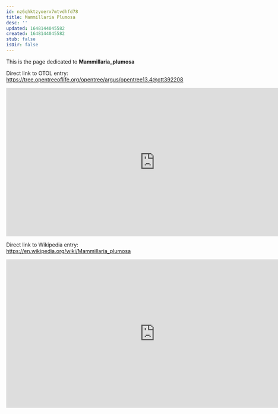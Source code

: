```yaml
---
id: nz6qhktzyoerx7mtvdhfd78
title: Mammillaria Plumosa
desc: ''
updated: 1648144045582
created: 1648144045582
stub: false
isDir: false
---
```

This is the page dedicated to **Mammillaria_plumosa**


Direct link to OTOL entry: https://tree.opentreeoflife.org/opentree/argus/opentree13.4@ott392208



<html>
    <body>
    <iframe src="https://tree.opentreeoflife.org/opentree/argus/opentree13.4@ott392208"
    width="800" height="400" frameborder="0" allowfullscreen> </iframe>
    </body>
</html>
    


Direct link to Wikipedia entry: https://en.wikipedia.org/wiki/Mammillaria_plumosa



<html>
    <body>
    <iframe src="https://en.wikipedia.org/wiki/Mammillaria_plumosa"
    width="800" height="400" frameborder="0" allowfullscreen> </iframe>
    </body>
</html>
    
